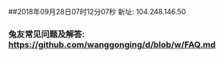 ##2018年09月28日07时12分07秒 新址: 104.248.146.50
### 兔友常见问题及解答: https://github.com/wanggonging/d/blob/w/FAQ.md
